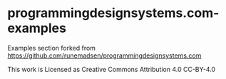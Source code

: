 # programmingdesignsystems.com-examples
Examples section forked from https://github.com/runemadsen/programmingdesignsystems.com

This work is Licensed as Creative Commons Attribution 4.0	CC-BY-4.0
